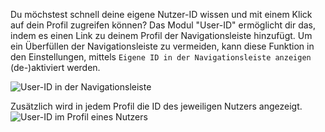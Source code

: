 Du möchstest schnell deine eigene Nutzer-ID wissen und mit einem Klick auf dein Profil zugreifen können?
Das Modul "User-ID" ermöglicht dir das, indem es einen Link zu deinem Profil der Navigationsleiste hinzufügt.
Um ein Überfüllen der Navigationsleiste zu vermeiden, kann diese Funktion in den Einstellungen, mittels
`Eigene ID in der Navigationsleiste anzeigen` (de-)aktiviert werden.

![User-ID in der Navigationsleiste](assets/de_DE/navbar.png)

Zusätzlich wird in jedem Profil die ID des jeweiligen Nutzers angezeigt.
![User-ID im Profil eines Nutzers](assets/de_DE/profile.png)
